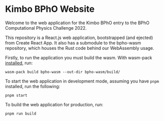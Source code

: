 # Kimbo BPhO Website

Welcome to the web application for the Kimbo BPhO entry to the BPhO Computational Physics Challenge 2022.

This repository is a React.js web application, bootstrapped (and ejected) from Create React App. It also has a submodule to the bpho-wasm repository, which houses the Rust code behind our WebAssembly usage.

Firstly, to run the application you must build the wasm. With wasm-pack [installed](https://rustwasm.github.io/wasm-pack/installer/), run:
```
wasm-pack build bpho-wasm --out-dir bpho-wasm/build/
```
To start the web application in development mode, assuming you have `pnpm` installed, run the following:
```
pnpm start
```

To build the web application for production, run:
```
pnpm run build
```

